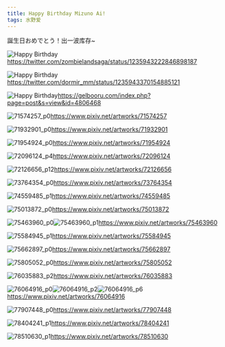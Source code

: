 ```yaml
---
title: Happy Birthday Mizuno Ai!
tags: 水野爱
---
```


誕生日おめでとう！出一波库存~

![Happy Birthday](https://wu-kan.cn/MizunoAi/other/happy%20birthday.jpg)<https://twitter.com/zombielandsaga/status/1235943222846898187>

![Happy Birthday](<https://wu-kan.cn/MizunoAi/other/happy%20birthday%20(2).jpg>)<https://twitter.com/dormir_mm/status/1235943370154885121>

![Happy Birthday](https://wu-kan.cn/MizunoAi/other/wedding%20dress.jpg)<https://gelbooru.com/index.php?page=post&s=view&id=4806468>

![71574257_p0](https://wu-kan.cn/MizunoAi/pixiv/71574257_p0.jpg)<https://www.pixiv.net/artworks/71574257>

![71932901_p0](https://wu-kan.cn/MizunoAi/pixiv/71932901_p0.png)<https://www.pixiv.net/artworks/71932901>

![71954924_p0](https://wu-kan.cn/MizunoAi/pixiv/71954924_p0.png)<https://www.pixiv.net/artworks/71954924>

![72096124_p4](https://wu-kan.cn/MizunoAi/pixiv/72096124_p4.jpg)<https://www.pixiv.net/artworks/72096124>

![72126656_p12](https://wu-kan.cn/MizunoAi/pixiv/72126656_p12.jpg)<https://www.pixiv.net/artworks/72126656>

![73764354_p0](https://wu-kan.cn/MizunoAi/pixiv/73764354_p0.png)<https://www.pixiv.net/artworks/73764354>

![74559485_p1](https://wu-kan.cn/MizunoAi/pixiv/74559485_p1.png)<https://www.pixiv.net/artworks/74559485>

![75013872_p0](https://wu-kan.cn/MizunoAi/pixiv/75013872_p0.png)<https://www.pixiv.net/artworks/75013872>

![75463960_p0](https://wu-kan.cn/MizunoAi/pixiv/75463960_p0.jpg)![75463960_p1](https://wu-kan.cn/MizunoAi/pixiv/75463960_p1.jpg)<https://www.pixiv.net/artworks/75463960>

![75584945_p1](https://wu-kan.cn/MizunoAi/pixiv/75584945_p1.png)<https://www.pixiv.net/artworks/75584945>

![75662897_p0](https://wu-kan.cn/MizunoAi/pixiv/75662897_p0.jpg)<https://www.pixiv.net/artworks/75662897>

![75805052_p0](https://wu-kan.cn/MizunoAi/pixiv/75805052_p0.jpg)<https://www.pixiv.net/artworks/75805052>

![76035883_p2](https://wu-kan.cn/MizunoAi/pixiv/76035883_p2.png)<https://www.pixiv.net/artworks/76035883>

![76064916_p0](https://wu-kan.cn/MizunoAi/pixiv/76064916_p0.jpg)![76064916_p2](https://wu-kan.cn/MizunoAi/pixiv/76064916_p2.jpg)![76064916_p6](https://wu-kan.cn/MizunoAi/pixiv/76064916_p6.jpg)<https://www.pixiv.net/artworks/76064916>

![77907448_p0](https://wu-kan.cn/MizunoAi/pixiv/77907448_p0.jpg)<https://www.pixiv.net/artworks/77907448>

![78404241_p1](https://wu-kan.cn/MizunoAi/pixiv/78404241_p1.png)<https://www.pixiv.net/artworks/78404241>

![78510630_p1](https://wu-kan.cn/MizunoAi/pixiv/78510630_p1.jpg)<https://www.pixiv.net/artworks/78510630>
